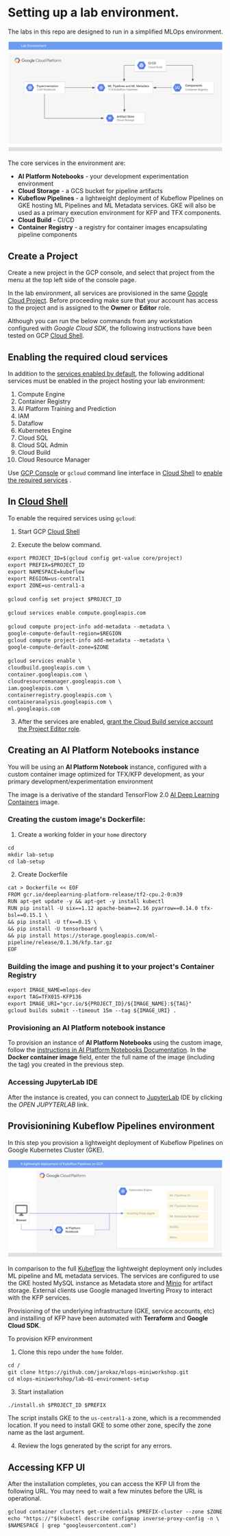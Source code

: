 # Setting up a lab environment.

The labs in this repo are designed to run in a simplified MLOps environment. 

![Reference topolgy](/images/lab-env.png)

The core services in the environment are:
- **AI Platform Notebooks** - your development experimentation environment
- **Cloud Storage** - a GCS bucket for pipeline artifacts
- **Kubeflow Pipelines** - a lightweight deployment of Kubeflow Pipelines on GKE hosting ML Pipelines and ML Metadata services. GKE will also be used as a primary execution environment for KFP and TFX components.
- **Cloud Build** - CI/CD
- **Container Registry** - a registry for container images encapsulating pipeline components

## Create a Project
Create a new project in the GCP console, and select that project from the menu at the top left side of the console page.

In the lab environment, all services are provisioned in the same [Google Cloud Project](https://cloud.google.com/storage/docs/projects). Before proceeding make sure that your account has access to the project and is assigned to the **Owner** or **Editor** role.

Although you can run the below commands from any workstation configured with *Google Cloud SDK*, the following instructions have been tested on GCP [Cloud Shell](https://cloud.google.com/shell/).

## Enabling the required cloud services

In addition to the [services enabled by default](https://cloud.google.com/service-usage/docs/enabled-service), the following additional services must be enabled in the project hosting your lab environment:

1. Compute Engine
1. Container Registry
1. AI Platform Training and Prediction
1. IAM
1. Dataflow
1. Kubernetes Engine
1. Cloud SQL
1. Cloud SQL Admin
1. Cloud Build
1. Cloud Resource Manager

Use [GCP Console](https://console.cloud.google.com/) or `gcloud` command line interface in [Cloud Shell](https://cloud.google.com/shell/docs/) to [enable the required services](https://cloud.google.com/service-usage/docs/enable-disable) . 

## In [Cloud Shell](https://cloud.google.com/shell/docs/)

To enable the required services using `gcloud`:
1. Start GCP [Cloud Shell](https://cloud.google.com/shell/docs/)

2. Execute the below command.
```
export PROJECT_ID=$(gcloud config get-value core/project)
export PREFIX=$PROJECT_ID
export NAMESPACE=kubeflow
export REGION=us-central1
export ZONE=us-central1-a

gcloud config set project $PROJECT_ID

gcloud services enable compute.googleapis.com

gcloud compute project-info add-metadata --metadata \
google-compute-default-region=$REGION
gcloud compute project-info add-metadata --metadata \
google-compute-default-zone=$ZONE

gcloud services enable \
cloudbuild.googleapis.com \
container.googleapis.com \
cloudresourcemanager.googleapis.com \
iam.googleapis.com \
containerregistry.googleapis.com \
containeranalysis.googleapis.com \
ml.googleapis.com
```

3. After the services are enabled, [grant the Cloud Build service account the Project Editor role](https://cloud.google.com/cloud-build/docs/securing-builds/set-service-account-permissions).


## Creating an **AI Platform Notebooks** instance

You will be using an **AI Platform Notebook** instance, configured with a custom container image optimized for TFX/KFP development, as your primary development/experimentation environment 

The image is a derivative of the standard TensorFlow 2.0  [AI Deep Learning Containers](https://cloud.google.com/ai-platform/deep-learning-containers/docs/) image.

### Creating the custom image's Dockerfile:

1. Create a working folder in your `home` directory
```
cd
mkdir lab-setup
cd lab-setup
```

2. Create Dockerfile 
```
cat > Dockerfile << EOF
FROM gcr.io/deeplearning-platform-release/tf2-cpu.2-0:m39
RUN apt-get update -y && apt-get -y install kubectl
RUN pip install -U six==1.12 apache-beam==2.16 pyarrow==0.14.0 tfx-bsl==0.15.1 \
&& pip install -U tfx==0.15 \
&& pip install -U tensorboard \
&& pip install https://storage.googleapis.com/ml-pipeline/release/0.1.36/kfp.tar.gz
EOF
```

### Building the image and pushing it to your project's **Container Registry**

```
export IMAGE_NAME=mlops-dev
export TAG=TFX015-KFP136
export IMAGE_URI="gcr.io/${PROJECT_ID}/${IMAGE_NAME}:${TAG}"
gcloud builds submit --timeout 15m --tag ${IMAGE_URI} .
```

### Provisioning an AI Platform notebook instance

To provision an instance of **AI Platform Notebooks** using the custom image, follow the  [instructions in AI Platform Notebooks Documentation](https://cloud.google.com/ai-platform/notebooks/docs/custom-container). In the **Docker container image** field, enter the full name of the image (including the tag) you created in the previous step.


### Accessing JupyterLab IDE

After the instance is created, you can connect to [JupyterLab](https://jupyter.org/) IDE by clicking the *OPEN JUPYTERLAB* link.

## Provisionining Kubeflow Pipelines environment

In this step you provision a lightweight deployment of Kubeflow Pipelines on Google Kubernetes Cluster (GKE).

![KFP](/images/kfp-deployment.png)

In comparison to the full [Kubeflow](https://www.kubeflow.org/) the lightweight deployment only includes ML pipeline and ML metadata services. The services are configured to use the GKE hosted MySQL instance as Metadata store and [Minio](https://min.io/?gclid=EAIaIQobChMI_4ij7Ymq5wIVwRd9Ch0H2Q31EAAYASAAEgKk2PD_BwE) for artifact storage. External clients use Google managed Inverting Proxy to interact with the KFP services.

Provisioning of the underlying infrastructure (GKE, service accounts, etc) and installing of KFP have been automated with **Terraform** and **Google Cloud SDK**.

To provision KFP environment

1. Clone this repo under the `home` folder.
```
cd /
git clone https://github.com/jarokaz/mlops-miniworkshop.git
cd mlops-miniworkshop/lab-01-environment-setup
```

3. Start installation
```
./install.sh $PROJECT_ID $PREFIX
```

The script installs GKE to the `us-central1-a` zone, which is a recommended location. If you need to install GKE to some other zone, specify the zone name as the last argument.

4. Review the logs generated by the script for any errors.

## Accessing KFP UI

After the installation completes, you can access the KFP UI from the following URL. You may need to wait a few minutes before the URL is operational.

```
gcloud container clusters get-credentials $PREFIX-cluster --zone $ZONE
echo "https://"$(kubectl describe configmap inverse-proxy-config -n \
$NAMESPACE | grep "googleusercontent.com")
```
